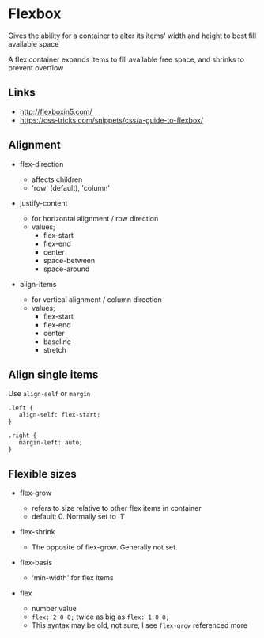 Flexbox
=======

Gives the ability for a container to alter its items' width and height to best fill available space

A flex container expands items to fill available free space, and shrinks to prevent overflow

Links
-----

- http://flexboxin5.com/
- https://css-tricks.com/snippets/css/a-guide-to-flexbox/

Alignment
---------

- flex-direction
  - affects children
  - 'row' (default), 'column'


- justify-content
  - for horizontal alignment / row direction
  - values;
    - flex-start
    - flex-end
    - center
    - space-between
    - space-around


- align-items
  - for vertical alignment / column direction
  - values;
    - flex-start
    - flex-end
    - center
    - baseline
    - stretch
    
Align single items
------------------

Use `align-self` or `margin`

```
.left {
   align-self: flex-start;
}

.right {
   margin-left: auto;
}
```


Flexible sizes
--------------

- flex-grow
  - refers to size relative to other flex items in container
  - default: 0. Normally set to '1'
- flex-shrink
  - The opposite of flex-grow. Generally not set. 
- flex-basis
  - 'min-width' for flex items


- flex
  - number value
  - `flex: 2 0 0;` twice as big as `flex: 1 0 0;`
  - This syntax may be old, not sure, I see `flex-grow` referenced more
